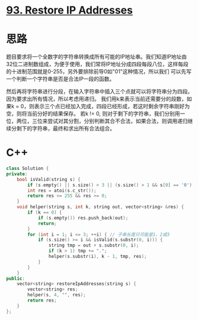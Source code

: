 # [93. Restore IP Addresses](https://leetcode.com/problems/restore-ip-addresses/)
# 思路
题目要求将一个全数字的字符串转换成所有可能的IP地址串。我们知道IP地址由32位二进制数组成，为便于使用，我们常将IP地址分成四段每段八位，这样每段的十进制范围就是0-255，另外要排除前导0如"01"这种情况，所以我们
可以先写一个判断一个字符串是否是合法IP一段的函数。

然后再将字符串进行分段，在输入字符串中插入三个点就可以将字符串分为四段。因为要求出所有情况，所以考虑用递归。
我们用k来表示当前还需要分的段数，如果k = 0，则表示三个点已经加入完成，四段已经形成，若这时剩余字符串刚好为空，则将当前分好的结果保存。
若k != 0, 则对于剩下的字符串，我们分别用一位，两位，三位来尝试对其分割，分别判断其合不合法，如果合法，则调用递归继续分剩下的字符串，最终和求出所有合法组合。

# C++
``` C++
class Solution {
private:
    bool isValid(string s) {
        if (s.empty() || s.size() > 3 || (s.size() > 1 && s[0] == '0')) return false;
        int res = atoi(s.c_str());
        return res <= 255 && res >= 0;
    }
    void helper(string s, int k, string out, vector<string> &res) {
        if (k == 0) {
            if (s.empty()) res.push_back(out);
            return;
        }
        for (int i = 1; i <= 3; ++i) { // 子串长度只可能是1、2或3
            if (s.size() >= i && isValid(s.substr(0, i))) {
                string tmp = out + s.substr(0, i);
                if (k > 1) tmp += ".";
                helper(s.substr(i), k - 1, tmp, res);
            }
        }
    }
public:
    vector<string> restoreIpAddresses(string s) {
        vector<string> res;
        helper(s, 4, "", res);
        return res;
    }
};
```
